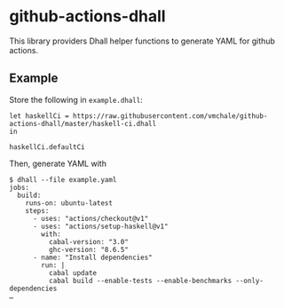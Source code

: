 # github-actions-dhall

This library providers Dhall helper functions to generate YAML for
github actions.

## Example

Store the following in `example.dhall`:

```dhall
let haskellCi = https://raw.githubusercontent.com/vmchale/github-actions-dhall/master/haskell-ci.dhall
in

haskellCi.defaultCi
```

Then, generate YAML with

```
$ dhall --file example.yaml
jobs:
  build:
    runs-on: ubuntu-latest
    steps:
      - uses: "actions/checkout@v1"
      - uses: "actions/setup-haskell@v1"
        with:
          cabal-version: "3.0"
          ghc-version: "8.6.5"
      - name: "Install dependencies"
        run: |
          cabal update
          cabal build --enable-tests --enable-benchmarks --only-dependencies
…
```

